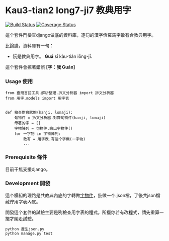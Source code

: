 # Kau3-tian2 Iong7-ji7 教典用字
[![Build Status](https://travis-ci.org/i3thuan5/kau3-tian2_iong7-ji7.svg?branch=master)](https://travis-ci.org/i3thuan5/kau3-tian2_iong7-ji7)
[![Coverage Status](https://coveralls.io/repos/github/i3thuan5/kau3-tian2_iong7-ji7/badge.svg?branch=master)](https://coveralls.io/github/i3thuan5/kau3-tian2_iong7-ji7?branch=master)

這个套件鬥檢查django做底的資料庫，逐句的漢字佮羅馬字敢有合教典用字。

比論講，資料庫有一句：
* 阮是教典用字。 **Guá** sī kàu-tián iōng-jī. 

這个套件會掠著錯誤 **[字：我 Guán]**

### Usage 使用
```
from 臺灣言語工具.解析整理.拆文分析器 import 拆文分析器
from 用字.models import 用字表


def 檢查對齊狀態(hanji, lomaji):
    句物件 = 拆文分析器.對齊句物件(hanji, lomaji)
    毋著的字 = []
    字物陣列 = 句物件.篩出字物件()
    for 一字物 in 字物陣列:
        敢有 = 用字表.有這个字無(一字物)
        ...  
```
### Prerequisite 條件

目前干焦支援django。

### Development 開發

這个模組的理路是共教典內底的字轉做[字物件](https://github.com/i3thuan5/tai5-uan5_gian5-gi2_kang1-ku7/blob/master/%E6%96%87%E4%BB%B6/%E5%9F%BA%E6%9C%AC%E7%89%A9%E4%BB%B6.md#%E4%B8%8A%E6%89%8B)，敆做一个.json檔，了後共json檔藏佇用字表內底。

開發這个套件的試驗主要是咧檢查用字表的程式。所擺你若有改程式，請先重算一擺才閣走試驗。

```
python 產生json.py
python manage.py test
```


